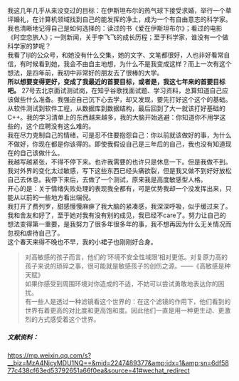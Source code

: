 我这几年几乎从来没变过的目标：在伊斯坦布尔的热气球下接受求婚，举行一个草坪婚礼，在计算机领域找到自己的能发挥的净土，成为一个有自由意志的科学家。  
我也清晰地记得自己是如何选择的：读过的书《爱在伊斯坦布尔》；看过的电影《时空恋旅人》；一则新闻，关于李飞飞的成长历程；至于科学家，谁没有一个做科学家的梦呢？  
我看了ljl的公众号，和她没有什么交集，她的文字、文笔都很好，人也非好看常自信，有时候看到她，我会不由自主地想，为什么不是我变成这样？而上一次有这个想法，是四年前，我初中非常好的朋友去了很棒的大学。    
**所以想要变得更好，变成了我最近的首要目标，或者是，我这七年来的首要目标吧。**
27号去北京面试测试岗，在知乎谷歌找面试题、学习资料，总算知道自己应该做些什么准备。我强迫自己沉下心去学，却又发现，要先打好这个这个的基础。从软件测试到软件工程，从数据库到数据结构，最后回到了大一就该打好基础的C++。我的学习清单上的东西越来越多，我的大脑开始逃避：你知道你不用学这些的，这个应聘没有这么难的。  
我在尽力克制自己的情绪，可是忍不住要抱怨自己：你以前就该做好的事，为什么不做好，你现在都是你该得的。即使我假设自己是三年后的自己，我也没有知道现在的自己该做什么。  
我越写越紧张，不得不停下来。也许我需要的也许只是休息一下。但是我做不到。我对外界的变化太过敏感，写下这些东西已经头痛欲裂，但是我又做不到好好放松自己去休息。我停下来后，去做了一个测试，原来我是高度敏感型人格。  
开心的是：关于情绪失败处理的表现我全都有，可是优势我却一个没发挥出来，只能从以前的一些地方看出端倪。  
我打开了费列罗，甜感慢慢麻痹了我大脑的紧凑感，我深深呼吸，似乎缓过来了。  
我和舍友和好了，至于她对我有没有别的成见，我已经不care了。努力让自己的想法变得第一重要，是我努力了很多年很多年的事，我不想再因为什么无关情况而忽视和虐待自己了。  
这个春天来得不晚也不早，我的小裙子也刚刚好合身。
>对高敏感的孩子而言，他们的‘环境不安全性域限’相对更低。对复原力高的孩子来说的琐碎之事，很可能就是敏感孩子的创伤之源。——《高敏感是种天赋》  
>如果你感受到周围环境对你造成的不适，不妨可以尝试勇敢地表达你的困扰。  
>有一些人是透过一种滤镜看这个世界的：在这个滤镜的作用下，他们看到的世界有着更高的对比度和更高饱和度。因此他们一直是用一种更生动、更激烈的方式感受着这个世界。

##### 文献资料：  
https://mp.weixin.qq.com/s?__biz=MzA4NjcyMDU1NQ==&mid=2247489377&amp;idx=1&amp;sn=6df5877c438cf63ed53792651a66f0ea&source=41#wechat_redirect

